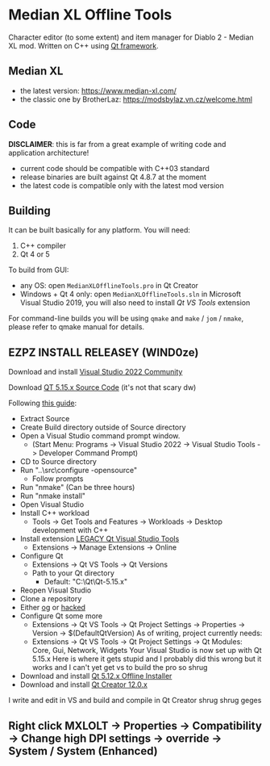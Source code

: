 # Median XL Offline Tools

Character editor (to some extent) and item manager for Diablo 2 - Median XL mod. Written on C++ using [Qt framework](https://qt.io/).

## Median XL

- the latest version: https://www.median-xl.com/
- the classic one by BrotherLaz: https://modsbylaz.vn.cz/welcome.html

## Code

**DISCLAIMER**: this is far from a great example of writing code and application architecture!

- current code should be compatible with C++03 standard
- release binaries are built against Qt 4.8.7 at the moment
- the latest code is compatible only with the latest mod version

## Building

It can be built basically for any platform. You will need:

1. C++ compiler
2. Qt 4 or 5

To build from GUI:

- any OS: open `MedianXLOfflineTools.pro` in Qt Creator
- Windows + Qt 4 only: open `MedianXLOfflineTools.sln` in Microsoft Visual Studio 2019, you will also need to install _Qt VS Tools_ extension

For command-line builds you will be using `qmake` and `make` / `jom` / `nmake`, please refer to qmake manual for details.

## EZPZ INSTALL RELEASEY (WIND0ze)

Download and install [Visual Studio 2022 Community](https://visualstudio.microsoft.com/thank-you-downloading-visual-studio/?sku=Community&channel=Release&version=VS2022&source=VSLandingPage&cid=2030&passive=false)

Download [QT 5.15.x Source Code](https://download.qt.io/official_releases/qt/5.15/5.15.2/single/qt-everywhere-src-5.15.2.zip) (it's not that scary dw)

Following [this guide](https://www.qtcentre.org/threads/72011-Qt5-and-Visual-Studion-2022?p=310993#post310993):
 - Extract Source
 - Create Build directory outside of Source directory
 - Open a Visual Studio command prompt window.
     - (Start Menu: Programs -> Visual Studio 2022 -> Visual Studio Tools -> Developer Command Prompt)
 - CD to Source directory
 - Run "..\src\configure -opensource"
     - Follow prompts
 - Run "nmake" (Can be three hours)
 - Run "nmake install"
 - Open Visual Studio
 - Install C++ workload
     - Tools -> Get Tools and Features -> Workloads -> Desktop development with C++
 - Install extension [LEGACY Qt Visual Studio Tools](https://marketplace.visualstudio.com/items?itemName=TheQtCompany.LEGACYQtVisualStudioTools2019)
     - Extensions -> Manage Extensions -> Online
 - Configure Qt
     - Extensions -> Qt VS Tools -> Qt Versions
     - Path to your Qt directory
         - Default: "C:\Qt\Qt-5.15.x"
 - Reopen Visual Studio
 - Clone a repository
 - Either [og](https://github.com/kambala-decapitator/MedianXLOfflineTools.git) or [hacked](https://github.com/satandidnowrong/MedianXLOfflineToolz.git)
 - Configure Qt some more
     - Extensions -> Qt VS Tools -> Qt Project Settings -> Properties -> Version -> $(DefaultQtVersion)
 As of writing, project currently needs:
     - Extensions -> Qt VS Tools -> Qt Project Settings -> Qt Modules: Core, Gui, Network, Widgets
 Your Visual Studio is now set up with Qt 5.15.x
 Here is where it gets stupid and I probably did this wrong but it works and I can't yet get vs to build the pro so shrug
 - Download and install [Qt 5.12.x Offline Installer](https://download.qt.io/archive/qt/5.12/5.12.12/qt-opensource-windows-x86-5.12.12.exe)
 - Download and install [Qt Creator 12.0.x](https://download.qt.io/official_releases/qtcreator/12.0/12.0.2/qt-creator-opensource-windows-x86_64-12.0.2.exe)

 I write and edit in VS and build and compile in Qt Creator shrug shrug geges

## Right click MXLOLT -> Properties -> Compatibility -> Change high DPI settings -> override -> System / System (Enhanced)
